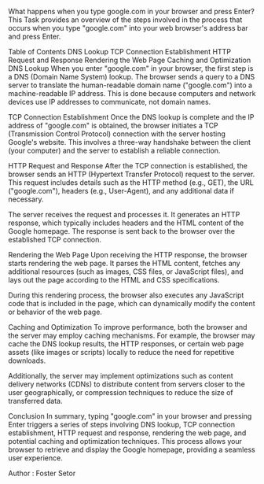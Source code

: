 What happens when you type google.com in your browser and press Enter?
This Task provides an overview of the steps involved in the process that occurs when you type "google.com" into your web browser's address bar and press Enter.

Table of Contents
DNS Lookup
TCP Connection Establishment
HTTP Request and Response
Rendering the Web Page
Caching and Optimization
DNS Lookup
When you enter "google.com" in your browser, the first step is a DNS (Domain Name System) lookup. The browser sends a query to a DNS server to translate the human-readable domain name ("google.com") into a machine-readable IP address. This is done because computers and network devices use IP addresses to communicate, not domain names.

TCP Connection Establishment
Once the DNS lookup is complete and the IP address of "google.com" is obtained, the browser initiates a TCP (Transmission Control Protocol) connection with the server hosting Google's website. This involves a three-way handshake between the client (your computer) and the server to establish a reliable connection.

HTTP Request and Response
After the TCP connection is established, the browser sends an HTTP (Hypertext Transfer Protocol) request to the server. This request includes details such as the HTTP method (e.g., GET), the URL ("google.com"), headers (e.g., User-Agent), and any additional data if necessary.

The server receives the request and processes it. It generates an HTTP response, which typically includes headers and the HTML content of the Google homepage. The response is sent back to the browser over the established TCP connection.

Rendering the Web Page
Upon receiving the HTTP response, the browser starts rendering the web page. It parses the HTML content, fetches any additional resources (such as images, CSS files, or JavaScript files), and lays out the page according to the HTML and CSS specifications.

During this rendering process, the browser also executes any JavaScript code that is included in the page, which can dynamically modify the content or behavior of the web page.

Caching and Optimization
To improve performance, both the browser and the server may employ caching mechanisms. For example, the browser may cache the DNS lookup results, the HTTP responses, or certain web page assets (like images or scripts) locally to reduce the need for repetitive downloads.

Additionally, the server may implement optimizations such as content delivery networks (CDNs) to distribute content from servers closer to the user geographically, or compression techniques to reduce the size of transferred data.

Conclusion
In summary, typing "google.com" in your browser and pressing Enter triggers a series of steps involving DNS lookup, TCP connection establishment, HTTP request and response, rendering the web page, and potential caching and optimization techniques. This process allows your browser to retrieve and display the Google homepage, providing a seamless user experience.

Author : Foster Setor 
